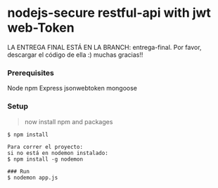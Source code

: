 # nodejs-secure restful-api with jwt web-Token

LA ENTREGA FINAL ESTÁ EN LA BRANCH: entrega-final. Por favor, descargar el código de ella :) muchas gracias!!

### Prerequisites

Node
npm
Express
jsonwebtoken
mongoose


### Setup

> now install npm and packages

```shell
$ npm install

Para correr el proyecto:
si no está en nodemon instalado:
$ npm install -g nodemon

### Run
$ nodemon app.js
